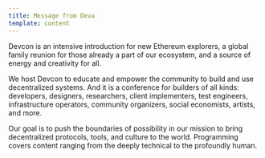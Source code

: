 ```yaml
---
title: Message from Deva
template: content
---
```


Devcon is an intensive introduction for new Ethereum explorers, a global family reunion for those already a part of our ecosystem, and a source of energy and creativity for all.

We host Devcon to educate and empower the community to build and use decentralized systems. And it is a conference for builders of all kinds: developers, designers, researchers, client implementers, test engineers, infrastructure operators, community organizers, social economists, artists, and more. 

Our goal is to push the boundaries of possibility in our mission to bring decentralized protocols, tools, and culture to the world. Programming covers content ranging from the deeply technical to the profoundly human. 

